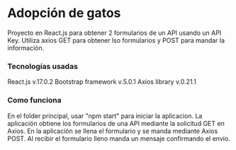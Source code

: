 # Adopción de gatos

Proyecto en React.js para obtener 2 formularios de un API usando un API Key. 
Utiliza axios GET para obtener lso formularios y POST para mandar la información.

### Tecnologías usadas

React.js v.17.0.2
Bootstrap framework v.5.0.1
Axios library v.0.21.1

### Como funciona

En el folder principal, usar "npm start" para iniciar la aplicacion.
La aplicación obtiene los formularios de una API mediante la solicitud GET en Axios. En la aplicación se llena el formulario y se manda mediante Axios POST.
Al recibir el formulario lleno manda un mensaje confirmando el envío.
